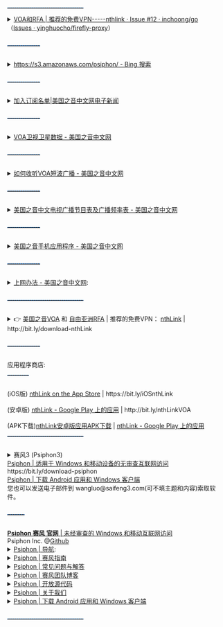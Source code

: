 <hr style="height:1px;width:35%;border:none;border-top:1px dashed #0066CC;" />
		<details>
			<summary><a href="https://github.com/inchoong/go/issues/12">VOA和RFA | 推荐的免费VPN-----nthlink · Issue #12 ·
					inchoong/go</a>
				<br>			
			（<a href="https://github.com/yinghuocho/firefly-proxy/issues">Issues · yinghuocho/firefly-proxy</a>）<br>
			<br>
			<hr style="height:1px;width:15%;border:none;border-top:1px dashed #0066CC;" />
			<br>
			<li><a href="https://www.bing.com/search?q=https%3A%2F%2Fs3.amazonaws.com%2Fpsiphon%2F&mkt=zh-CN">https://s3.amazonaws.com/psiphon/
					- Bing 搜索</a></li><br>
			<hr style="height:1px;width:15%;border:none;border-top:1px dashed #0066CC;" />
			<br>
			<li><a href="https://www.voachinese.com/subscribe.html">加入订阅名单|美国之音中文网电子新闻</a></li>
			<br>
			<hr style="height:1px;width:15%;border:none;border-top:1px dashed #0066CC;" />
			<br>
			<li><a href="https://www.voachinese.com/p/5985.html">VOA卫视卫星数据 - 美国之音中文网</a></li>
			<br>
			<hr style="height:1px;width:15%;border:none;border-top:1px dashed #0066CC;" />
			<br>
			<li><a href="https://www.voachinese.com/p/5869.html">如何收听VOA短波广播 - 美国之音中文网</a></li>
			<br>
			<hr style="height:1px;width:15%;border:none;border-top:1px dashed #0066CC;" />
			<br>
			<li><a href="https://www.voachinese.com/p/program-schedule.html">美国之音中文电视广播节目表及广播频率表 - 美国之音中文网</a></li>
			<br>
			<hr style="height:1px;width:15%;border:none;border-top:1px dashed #0066CC;" />
			<br>
			<li><a href="https://www.voachinese.com/VOAapps">美国之音手机应用程序 - 美国之音中文网</a></li>
			<br>
			<hr style="height:1px;width:15%;border:none;border-top:1px dashed #0066CC;" />
			<br>
			<li><a href="https://www.voachinese.com/p/4889.html">上网办法 - 美国之音中文网</a>:</li>
			<br>
			<hr style="height:1px;width:35%;border:none;border-top:1px dashed #0066CC;" />
			<br>
			<li> 👉
				<a href="https://www.voachinese.com/p/5985.html" title="美国之音中文网 - VOA卫视卫星数据 - 美国之音中文网">美国之音VOA</a>
				和
				<a href="https://www.rfa.org/mandarin/about/powangxilie-cite" title="破网系列 — RFA普通话主页">自由亚洲RFA</a>
				| 推荐的免费VPN：
				<a href="https://s3.us-west-1.amazonaws.com/dwo-jar-kmf-883/download.html">nthLink</a> |
				http://bit.ly/download-nthLink
			</li>
			<br>
			<hr style="height:1px;width:15%;border:none;border-top:1px dashed #0066CC;" />
			<br>
			应用程序商店:<br>
			<hr style="height:1px;width:10%;border:none;border-top:1px dashed #0066CC;" />
			<br>
			(iOS版) <a href="https://apps.apple.com/us/app/nthlink/id1467297604">nthLink on the App Store</a> |
			https://bit.ly/iOSnthLink <br>
			<br>
			(安卓版) <a href="https://play.google.com/store/apps/details?id=com.nthlink.android.client">nthLink - Google
				Play 上的应用</a> | http://bit.ly/nthLinkVOA <br>
			<br>
			(APK下载)<a href="https://apkpure.com/cn/nthlink/com.nthlink.android.client">nthLink安卓版应用APK下载</a> | <a
				href="https://play.google.com/store/apps/details?id=com.nthlink.android.client&gl=US">nthLink - Google
				Play 上的应用</a><br>
			<hr style="height:1px;width:35%;border:none;border-top:1px dashed #0066CC;" /><br>
			<li>赛风3 (Psiphon3)</li>
			<a href="https://s3.amazonaws.com/psiphon/web/u1dy-me41-s9yv/zh/index.html">Psiphon | 适用于 Windows
				和移动设备的无审查互联网访问</a><br>
			https://bit.ly/download-psiphon<br>
			<a href="https://s3.amazonaws.com/psiphon/web/u1dy-me41-s9yv/zh/download.html#direct">Psiphon | 下载 Android
				应用和 Windows 客户端</a><br>
			您也可以发送电子邮件到 wangluo@saifeng3.com(可不填主题和内容)索取软件。
			<br><br>
			<hr style="height:1px;width:8%;border:none;border-top:1px dashed #0066CC;" />
			<br>
			<a href="https://www.psiphon.ca/"><strong>Psiphon 赛风 官网</strong> | 未经审查的 Windows 和移动互联网访问</a> <br>
			Psiphon Inc. @<a href="https://github.com/Psiphon-Inc">Github</a>
			<li><a href="https://s3.amazonaws.com/www.psiphon3.net/zh/nav/nav.html">Psiphon | 导航</a>:</li>
			<li><a href="https://s3.amazonaws.com/www.psiphon3.net/zh/psiphon-guide.html">Psiphon | 赛风指南</a></li>
			<li><a href="https://s3.amazonaws.com/www.psiphon3.net/zh/faq.html">Psiphon | 常见问题与解答</a></li>
			<li><a href="https://s3.amazonaws.com/www.psiphon3.net/zh/blog/index.html">Psiphon | 赛风团队博客</a></li>
			<li><a href="https://s3.amazonaws.com/www.psiphon3.net/zh/open-source.html">Psiphon | 开放源代码</a></li>
			<li><a href="https://s3.amazonaws.com/www.psiphon3.net/zh/about.html">Psiphon | 关于我们</a></li>
			<li><a href="https://s3.amazonaws.com/www.psiphon3.net/zh/download.html">Psiphon | 下载 Android 应用和 Windows
					客户端</a></li><br>
			<hr style="height:1px;width:35%;border:none;border-top:1px dashed #0066CC;" />
			<br>
	</summary>
		</details>
